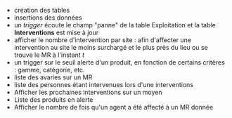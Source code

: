 - création des tables
- insertions des données
- un _trigger_ écoute le champ "panne" de la table Exploitation et la table __Interventions__ est mise à jour
- afficher le nombre d'intervention par site : afin d'affecter une intervention au site le moins surchargé et le plus près du lieu ou se trouve le MR à l'instant _t_
- un trigger sur le seuil alerte d'un produit, en fonction de certains critères : gamme, catégorie, etc.
- liste des avaries sur un MR
- liste des personnes étant intervenues lors d'une interventions
- Afficher les prochaines interventions sur un moyen
- Liste des produits en alerte
- Afficher le nombre de fois qu'un agent a été affecté à un MR donnée
